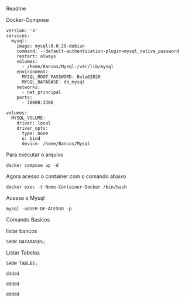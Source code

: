 Readme

Docker-Compose
```
version: '3'
services:
  mysql:
    image: mysql:8.0.29-debian
    command: --default-authentication-plugin=mysql_native_password
    restart: always
    volumes:
      - /home/Bancos/Mysql:/var/lib/mysql
    environment:
      MYSQL_ROOT_PASSWORD: Bola@2020
      MYSQL_DATABASE: db_mysql
    networks:
      - net_principal
    ports:
      - 30000:3306

volumes:
  MYSQL_VOLUME:
    driver: local
    driver_opts:
      type: none
      o: bind
      device: /home/Bancos/Mysql
```
Para executar o arquivo

```
docker compose up -d
```
Agora acesso o container com o comando abaixo
```
docker exec -t Nome-Container-Docker /bin/bash
```
Acesse o Mysql
```
mysql -uUSER-DE-ACESSO -p
```

Comando Basicos

listar bancos
```
SHOW DATABASES;
```
Listar Tabelas
```
SHOW TABLES;
```

```
ddddd
```

```
ddddd
```

```
ddddd
```
